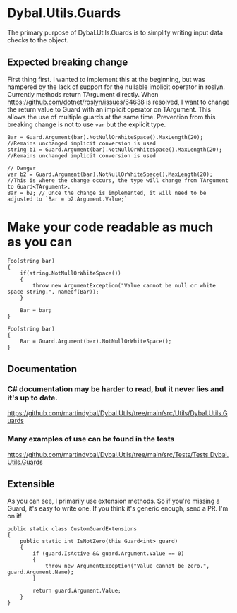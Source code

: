 ﻿# Dybal.Utils.Guards
The primary purpose of Dybal.Utils.Guards is to simplify writing input data checks to the object.

## Expected breaking change
First thing first. I wanted to implement this at the beginning, but was hampered by the lack of support for the nullable implicit operator in roslyn. Currently methods return TArgument directly. When https://github.com/dotnet/roslyn/issues/64638 is resolved, I want to change the return value to Guard with an implicit operator on TArgument. This allows the use of multiple guards at the same time. Prevention from this breaking change is not to use `var` but the explicit type.

```
Bar = Guard.Argument(bar).NotNullOrWhiteSpace().MaxLength(20); //Remains unchanged implicit conversion is used
string b1 = Guard.Argument(bar).NotNullOrWhiteSpace().MaxLength(20); //Remains unchanged implicit conversion is used

// Danger
var b2 = Guard.Argument(bar).NotNullOrWhiteSpace().MaxLength(20); //This is where the change occurs, the type will change from TArgument to Guard<TArgument>.
Bar = b2; // Once the change is implemented, it will need to be adjusted to `Bar = b2.Argument.Value;`
```

# Make your code readable as much as you can
```
Foo(string bar)
{
	if(string.NotNullOrWhiteSpace())
	{
        throw new ArgumentException("Value cannot be null or white space string.", nameof(Bar));
	}

	Bar = bar;
}
```

```
Foo(string bar)
{
	Bar = Guard.Argument(bar).NotNullOrWhiteSpace();
}
```
## Documentation
### C# documentation may be harder to read, but it never lies and it's up to date.
https://github.com/martindybal/Dybal.Utils/tree/main/src/Utils/Dybal.Utils.Guards

### Many examples of use can be found in the tests
https://github.com/martindybal/Dybal.Utils/tree/main/src/Tests/Tests.Dybal.Utils.Guards

## Extensible
As you can see, I primarily use extension methods. So if you're missing a Guard, it's easy to write one. If you think it's generic enough, send a PR. I'm on it!

```
public static class CustomGuardExtensions
{
    public static int IsNotZero(this Guard<int> guard)
    {
        if (guard.IsActive && guard.Argument.Value == 0)
        {
            throw new ArgumentException("Value cannot be zero.", guard.Argument.Name);
        }

        return guard.Argument.Value;
    }
}
```